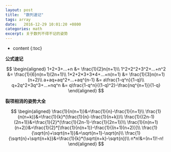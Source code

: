 ```yaml
---
layout: post
title:  "数列速记"
tags: array
date:   2016-12-29 10:01:20 +0800
categories: math
excerpt: 关于数列不得不记的姿势
---
```


* content
{:toc}

**公式速记**

$$
\begin{aligned}
1+2+3+...+n &= \frac{1}{2}n(n+1)\\
1^2+2^2+3^2+...+n^2 &= \frac{1}{6}n(n+1)(2n+1)\\
1*2+2*3+3*4+...+n(n+1) &= \frac{1}{3}n(n+1)(n+2)\\
a+aq+aq^2+...+aq^{n-1} &= a\frac{1-q^n}{1-q}\\
q+2q^2+3q^3+...+nq^n &= q\frac{1-q^n}{(1-q)^2}-\frac{nq^{n+1}}{1-q}
\end{aligned}
$$

**裂项相消的姿势大全**

$$
\begin{aligned}
\frac{1}{n(n+1)}&=\frac{1}{n}-\frac{1}{n+1}\\
\frac{1}{n(n+k)}&=\frac{1}{k}*(\frac{1}{n}-\frac{1}{n+k})\\
\frac{1}{(2n-1)(2n+1)}&=\frac{1}{2}*(\frac{1}{2n-1}-\frac{1}{2n+1})\\
\frac{1}{n(n+1)(n+2)}&=\frac{1}{2}*[\frac{1}{n(n+1)}-\frac{1}{(n+1)(n+2)}]\\
\frac{1}{\sqrt{n}+\sqrt{n+1}}&=\sqrt{n+1}-\sqrt{n}\\
\frac{1}{\sqrt{n}+\sqrt{n+k}}&=\frac{1}{k}*(\sqrt{n+k}-\sqrt{n})\\
n*n!&=(n+1)!-n!
\end{aligned}
$$
